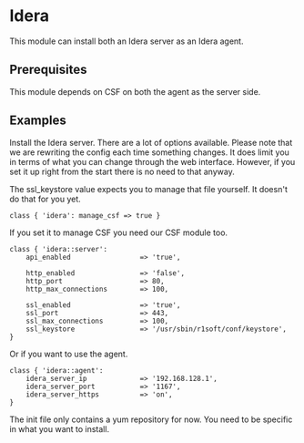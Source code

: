# Idera

This module can install both an Idera server as an Idera agent.

## Prerequisites

This module depends on CSF on both the agent as the server side.

## Examples

Install the Idera server. There are a lot of options available. Please note
that we are rewriting the config each time something changes. It does limit
you in terms of what you can change through the web interface. However, if
you set it up right from the start there is no need to that anyway.

The ssl_keystore value expects you to manage that file yourself. It doesn't
do that for you yet.

```
class { 'idera': manage_csf => true }
```

If you set it to manage CSF you need our CSF module too.

```
class { 'idera::server':
	api_enabled 				=> 'true',		

	http_enabled				=> 'false',
	http_port					=> 80,
	http_max_connections		=> 100,
		
	ssl_enabled					=> 'true',
	ssl_port					=> 443,
	ssl_max_connections			=> 100,
	ssl_keystore				=> '/usr/sbin/r1soft/conf/keystore',
}
```

Or if you want to use the agent.

```
class { 'idera::agent': 
	idera_server_ip				=> '192.168.128.1',
	idera_server_port			=> '1167',
	idera_server_https			=> 'on',
}
```

The init file only contains a yum repository for now. You need to be specific
in what you want to install.